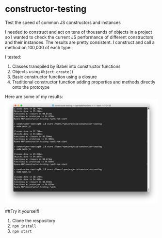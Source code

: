 # constructor-testing
Test the speed of common JS constructors and instances

I needed to construct and act on tens of thousands of objects in a project so I wanted to check the current JS performance of different constructors and their instances. The results are pretty consistent. I construct and call a method on 100,000 of each type.

I tested: 

1. Classes transpiled by Babel into constructor functions
2. Objects using `Object.create()`
3. Basic constructor function using a closure
4. Traditional constructor function adding properties and methods directly onto the prototype

Here are some of my results:
![](https://github.com/rBurgett/constructor-testing/blob/master/images/screenshot.png)

##Try it yourself!

1. Clone the respository
2. `npm install`
3. `npm start`
